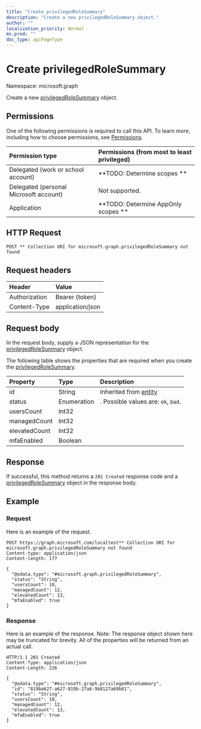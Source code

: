```yaml
---
title: "Create privilegedRoleSummary"
description: "Create a new privilegedRoleSummary object."
author: ""
localization_priority: Normal
ms.prod: ""
doc_type: apiPageType
---
```


# Create privilegedRoleSummary

Namespace: microsoft.graph

Create a new [privilegedRoleSummary](../resources/privilegedrolesummary.md) object.

## Permissions
One of the following permissions is required to call this API. To learn more, including how to choose permissions, see [Permissions](/concepts/permissions-reference.md).

|Permission type|Permissions (from most to least privileged)|
|:---|:---|
|Delegated (work or school account)|**TODO: Determine scopes **|
|Delegated (personal Microsoft account)|Not supported.|
|Application|**TODO: Determine AppOnly scopes **|

## HTTP Request
<!-- {
  "blockType": "ignored"
}
-->
``` http
POST ** Collection URI for microsoft.graph.privilegedRoleSummary not found
```

## Request headers
|Header|Value|
|:---|:---|
|Authorization|Bearer {token}|
|Content-Type|application/json|

## Request body
In the request body, supply a JSON representation for the [privilegedRoleSummary](../resources/privilegedrolesummary.md) object.

The following table shows the properties that are required when you create the [privilegedRoleSummary](../resources/privilegedrolesummary.md).

|Property|Type|Description|
|:---|:---|:---|
|id|String| Inherited from [entity](../resources/entity.md)|
|status|Enumeration|. Possible values are: `ok`, `bad`.|
|usersCount|Int32||
|managedCount|Int32||
|elevatedCount|Int32||
|mfaEnabled|Boolean||



## Response
If successful, this method returns a `201 Created` response code and a [privilegedRoleSummary](../resources/privilegedrolesummary.md) object in the response body.

## Example

### Request
Here is an example of the request.
<!-- {
  "blockType": "request",
  "name": "create_privilegedrolesummary_from_"
}
-->
``` http
POST https://graph.microsoft.com/localtest** Collection URI for microsoft.graph.privilegedRoleSummary not found
Content-type: application/json
Content-length: 177

{
  "@odata.type": "#microsoft.graph.privilegedRoleSummary",
  "status": "String",
  "usersCount": 10,
  "managedCount": 12,
  "elevatedCount": 13,
  "mfaEnabled": true
}
```

### Response
Here is an example of the response. Note: The response object shown here may be truncated for brevity. All of the properties will be returned from an actual call.
<!-- {
  "blockType": "response",
  "truncated": true,
  "@odata.type": "microsoft.graph.privilegedrolesummary"
}
-->
``` http
HTTP/1.1 201 Created
Content-Type: application/json
Content-Length: 226

{
  "@odata.type": "#microsoft.graph.privilegedRoleSummary",
  "id": "819ba627-a627-819b-27a6-9b8127a69b81",
  "status": "String",
  "usersCount": 10,
  "managedCount": 12,
  "elevatedCount": 13,
  "mfaEnabled": true
}
```

